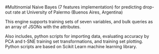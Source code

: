 #Multinomial Naive Bayes (7 features implementation) for predicting drop-out rate at University of Palermo (Buenos Aires, Argentina)

This engine supports training sets of seven variables, and bulk queries as an array of JSONs with the attributes.

Also includes, python scripts for importing data, evaluating accuracy by PCA and t-SNE training set transformations, and training set plotting. Python scripts are based on Scikit Learn machine learning library.

